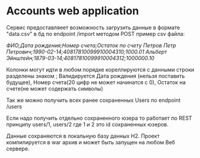 # **Accounts web application**

Сервис предоставляеет возможность загрузить данные в формате "data.csv" в бд по endpoint /import методом POST
пример csv файла: 


   _ФИО;Дата рождения;Номер счета;Остаток по счету
   Петров Петр Петрович;1990-02-14;40817810099910004310;1000.01
   Альберт Эйнштейн;1879-03-14;40817810099910004312;1000000.10_
   
   
Колонки могут идти в любом порядке кореллируются с данными строки разделены знаком ;
Валидируется Дата рождения (нельзя поставить будущее), Номер счета(20 цифр не может начинатся с 0), Остаток на счете(не может содержать символы)

Так же можно получить всех ранее сохраненных Users по endpoint /users

Если надо получить отдельно сохраненного юзера то работает по REST принципу users/1, users/2   где 1 и 2 это id сохраненных юзеров.

Данные сохраняются в локальную базу данных H2.
Проект компилируется в war архив и может быть запущен на любом Веб сервере.




